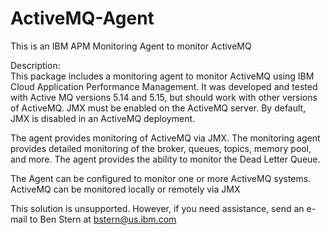 # ActiveMQ-Agent
This is an IBM APM Monitoring Agent to monitor ActiveMQ

Description:  
This package includes a monitoring agent to monitor ActiveMQ using IBM Cloud Application Performance Management.  It was developed and tested with Active MQ versions 5.14 and 5.15, but should work with other versions of ActiveMQ.  JMX must be enabled on the ActiveMQ server.  By default, JMX is disabled in an ActiveMQ deployment.

The agent provides monitoring of ActiveMQ via JMX.  The monitoring agent provides detailed monitoring of the broker, queues, topics, memory pool, and more.   The agent provides the ability to monitor the Dead Letter Queue.

The Agent can be configured to monitor one or more ActiveMQ systems.  ActiveMQ can be monitored locally or remotely via JMX

This solution is unsupported.   However, if you need assistance, send an e-mail to Ben Stern at bstern@us.ibm.com


